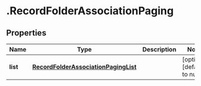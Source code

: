 # .RecordFolderAssociationPaging

## Properties
Name | Type | Description | Notes
------------ | ------------- | ------------- | -------------
**list** | [**RecordFolderAssociationPagingList**](RecordFolderAssociationPagingList.md) |  | [optional] [default to null]


